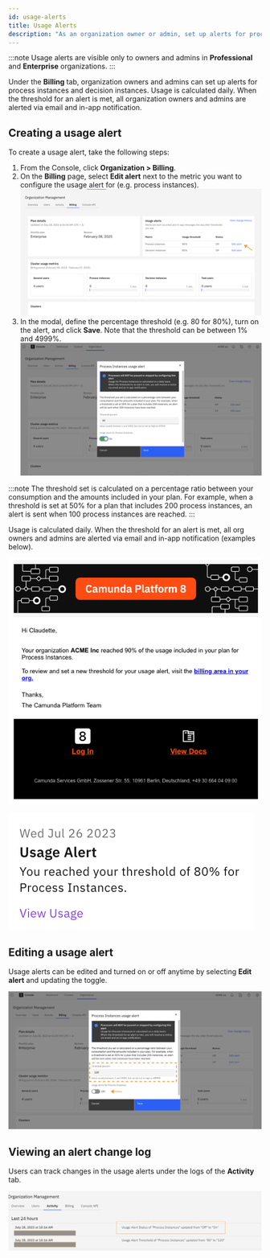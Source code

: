 ```yaml
---
id: usage-alerts
title: Usage Alerts
description: "As an organization owner or admin, set up alerts for process instances and decision instances."
---
```


:::note
Usage alerts are visible only to owners and admins in **Professional** and **Enterprise** organizations.
:::

Under the **Billing** tab, organization owners and admins can set up alerts for process instances and decision instances.
Usage is calculated daily. When the threshold for an alert is met, all organization owners and admins are alerted via email and in-app notification.

## Creating a usage alert

To create a usage alert, take the following steps:

1. From the Console, click **Organization > Billing**.
2. On the **Billing** page, select **Edit alert** next to the metric you want to configure the usage alert for (e.g. process instances).
   ![Edit Usage Alert](./img/edit_usage_alert.png)
3. In the modal, define the percentage threshold (e.g. 80 for 80%), turn on the alert, and click **Save**. Note that the threshold can be between 1% and 4999%.
   ![Set Alert](./img/set_up_usage_alert.png)

:::note
The threshold set is calculated on a percentage ratio between your consumption and the amounts included in your plan.
For example, when a threshold is set at 50% for a plan that includes 200 process instances, an alert is sent when 100 process instances are reached.
:::

Usage is calculated daily. When the threshold for an alert is met, all org owners and admins are alerted via email and in-app notification (examples below).

![Set Alert](./img/email_usage_alert.png)

![Set Alert](./img/notification_usage_alert.png)

## Editing a usage alert

Usage alerts can be edited and turned on or off anytime by selecting **Edit alert** and updating the toggle.

![Turn Off Alert](./img/turn_off_usage_alert.png)

## Viewing an alert change log

Users can track changes in the usage alerts under the logs of the **Activity** tab.

![Usage Alert Logs](./img/usage_alerts_logs.png)
